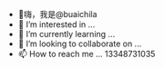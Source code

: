 - 👋嗨，我是@buaichila
- 👀 I’m interested in ...
- 🌱 I’m currently learning ...
- 💞️ I’m looking to collaborate on ...
- 📫 How to reach me ...
13348731035





<!---
buaichila/buaichila is a ✨ special ✨ repository because its `README.md` (this file) appears on your GitHub profile.
You can click the Preview link to take a look at your changes.
--->
